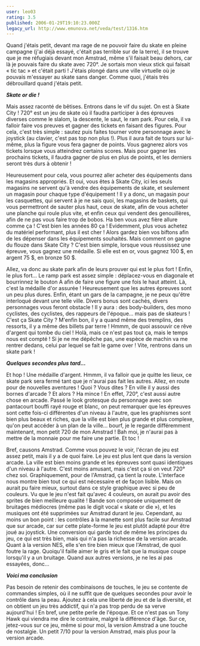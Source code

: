 ```yaml
---
user: leo03
rating: 3.5
published: 2006-01-29T19:10:23.000Z
legacy_url: http://www.emunova.net/veda/test/1316.htm
---
```

Quand j'étais petit, devant ma rage de ne pouvoir faire du skate en pleine campagne (j'ai déjà essayé, c'était pas terrible sur de la terre), il se trouve que je me réfugiais devant mon Amstrad, même s'il faisait beau dehors, car là je pouvais faire du skate avec 720°. Je sortais mon vieux stick qui faisait « tic tac » et c'était parti ! J'étais plongé dans une ville virtuelle où je pouvais m'essayer au skate sans danger. Comme quoi, j'étais très débrouillard quand j'étais petit.  

  

_**Skate or die !**_  

  

Mais assez raconté de bêtises. Entrons dans le vif du sujet. On est à Skate City ! 720° est un jeu de skate où il faudra participer à des épreuves diverses comme le slalom, la descente, le saut, le ram park. Pour cela, il va falloir faire vos preuves et gagner des tickets en faisant des figures. Pour cela, c'est très simple : sautez puis faites tourner votre personnage avec le joystick (au clavier, c'est pas top non plus !). Plus il aura fait de tours sur lui-même, plus la figure vous fera gagner de points. Vous gagnerez alors vos tickets lorsque vous atteindrez certains scores. Mais pour gagner les prochains tickets, il faudra gagner de plus en plus de points, et les derniers seront très durs à obtenir !  

  

Heureusement pour cela, vous pourrez aller acheter des équipements dans les magasins appropriés. Et oui, vous êtes à Skate City, ici les seuls magasins ne servent qu'à vendre des équipements de skate, et seulement un magasin pour chaque type d'équipement ! Il y a donc, un magasin pour les casquettes, qui servent à je ne sais quoi, les magasins de baskets, qui vous permettront de sauter plus haut, ceux de skate, afin de vous acheter une planche qui roule plus vite, et enfin ceux qui vendent des genouillères, afin de ne pas vous faire trop de bobos. Ha ben vous avez fière allure comme ça ! C'est bien les années 80 ça ! Evidemment, plus vous achetez du matériel performant, plus il est cher ! Alors gardez bien vos biftons afin de les dépenser dans les équipements souhaités. Mais comment on gagne du flouze dans Skate City ? C'est bien simple, lorsque vous réussissez une épreuve, vous gagnez une médaille. Si elle est en or, vous gagnez 100 $, en argent 75 $, en bronze 50 $.  

  

Allez, va donc au skate park afin de leurs prouver qui est le plus fort ! Enfin, le plus fort... Le ramp park est assez simple : déplacez-vous en diagonale et bourrinnez le bouton A afin de faire une figure une fois le haut atteint. Là, c'est la médaille d'or assurée ! Heureusement que les autres épreuves sont un peu plus dures. Enfin, étant un gars de la campagne, je ne peux qu'être interloqué devant une telle ville. Divers bonus sont cachés, divers personnages vous feront obstacle ! Il y aura : des body-builders, des mono cyclistes, des cyclistes, des rappeurs de l'époque... mais pas de skateurs ! C'est ça Skate City ? M'enfin bon, il y a quand même des tremplins, des ressorts, il y a même des billets par terre ! Hmmm, de quoi assouvir ce rêve d'argent qui tombe du ciel ! Holà, mais ce n'est pas tout ça, mais le temps nous est compté ! Si je ne me dépêche pas, une espèce de machin va me rentrer dedans, celui par lequel se fait le game over ! Vite, rentrons dans un skate park !  

  

_**Quelques secondes plus tard...**_  

  

Et hop ! Une médaille d'argent. Hmmm, il va falloir que je quitte les lieux, ce skate park sera fermé tant que je n'aurai pas fait les autres. Allez, en route pour de nouvelles aventures ! Quoi ? Vous dites ? En ville il y aussi des bornes d'arcade ? Et alors ? Ha mince ! En effet, 720°, c'est aussi autre chose en arcade. Passé le look grotesque du personnage avec son pantacourt bouffi rayé rouge et blanc, on peut remarquer que les épreuves sont cette fois-ci différentes d'un niveau à l'autre, que les graphismes sont bien plus beaux et riches, que la ville est bien plus grande et plus complexe, qu'on peut accéder à un plan de la ville... bourf, je le regarde différemment maintenant, mon petit 720 de mon Amstrad ! Bah moi, je n'aurai pas à mettre de la monnaie pour me faire une partie. Et toc !  

  

Bref, causons Amstrad. Comme vous pouvez le voir, l'écran de jeu est assez petit, mais il y a de quoi faire. Le jeu est plus lent que dans la version arcade. La ville est bien moins grande et les épreuves sont quasi identiques d'un niveau à l'autre. C'est moins amusant, mais c'est ça si on veut 720° chez soi. Graphiquement, pour de l'Amstrad, ça tient la route. L'interface nous montre bien tout ce qui est nécessaire et de façon lisible. Mais on aurait pu faire mieux, surtout dans ce style graphique avec si peu de couleurs. Vu que le jeu n'est fait qu'avec 4 couleurs, on aurait pu avoir des sprites de bien meilleure qualité ! Bande son composée uniquement de bruitages médiocres (même pas le digit vocal « skate or die »), et les musiques ont été supprimées sur Amstrad durant le jeu. Cependant, au moins un bon point : les contrôles à la manette sont plus facile sur Amstrad que sur arcade, car sur cette plate-forme le jeu est plutôt adapté pour être joué au joystick. Une conversion qui garde tout de même les principes du jeu, ce qui est très bien, mais qui n'a pas la richesse de la version arcade. Quant à la version NES, elle s'en tire bien mieux que l'Amstrad, de quoi foutre la rage. Quoiqu'il faille aimer le gris et le fait que la musique coupe lorsqu'il y a un bruitage. Quand aux autres versions, je ne les ai pas essayées, donc...  

  

_**Voici ma conclusion**_  

  

Pas besoin de retenir des combinaisons de touches, le jeu se contente de commandes simples, où il ne suffit que de quelques secondes pour avoir le contrôle dans la peau. Ajoutez à cela une liberté de jeu et de la diversité, et on obtient un jeu très addictif, qui n'a pas trop perdu de sa verve aujourd'hui ! En bref, une petite perle de l'époque. Et ce n'est pas un Tony Hawk qui viendra me dire le contraire, malgré la différence d'âge. Sur ce, jetez-vous sur ce jeu, même si pour moi, la version Amstrad a une touche de nostalgie. Un petit 7/10 pour la version Amstrad, mais plus pour la version arcade.